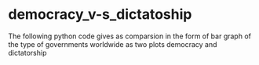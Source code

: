 # democracy_v-s_dictatoship
The following python code gives as comparsion in the form of bar graph of the type of governments worldwide as two plots democracy and dictatorship
